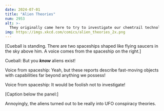 ```yaml
---
date: 2024-07-01
title: "Alien Theories"
num: 2953
alt: >-
  They originally came here to try to investigate our chemtrail technology, and got increasingly frustrated when all their samples turned out to just be water ice with trace amounts of jet exhaust.
img: https://imgs.xkcd.com/comics/alien_theories_2x.png
---
```

[Cueball is standing. There are two spaceships shaped like flying saucers in the sky above him. A voice comes from the spaceship on the right.]

Cueball: But you ***know*** aliens exist!

Voice from spaceship: Yeah, but these reports describe fast-moving objects with capabilities far beyond anything we possess!

Voice from spaceship: It would be foolish not to investigate!

[Caption below the panel:]

Annoyingly, the aliens turned out to be really into UFO conspiracy theories.
